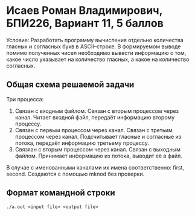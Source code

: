 # Исаев Роман Владимирович, БПИ226, Вариант 11, 5 баллов

Условие: Разработать программу вычисления отдельно количества
гласных и согласных букв в ASCII–строке. В формируемом выводе помимо
полученных чисел необходимо вывести информацию о том,
какое число указывает на количество гласных,
а какое на количество согласных. 

## Общая схема решаемой задачи

Три процесса:

1. Связан с входным файлом. Связан с вторым процессом через канал.
Читает входной файл, передаёт информацию второму процессу.
2. Связан с первым процессом через канал. Связан с третьим процессом через канал.
Подсчитывает гласные и согласные из потока, передаёт информацию третьему процессу.
3. Связяан с вторым процессом через канал. Связан с выходным файлом.
Принимает информацию из потока, выводит её в файл.

В случае с именованными каналами их имена соответственно: first, second.
Создаются с помощью mknod без проверки.

## Формат командной строки

```fish
./a.out <input file> <output file>
```


